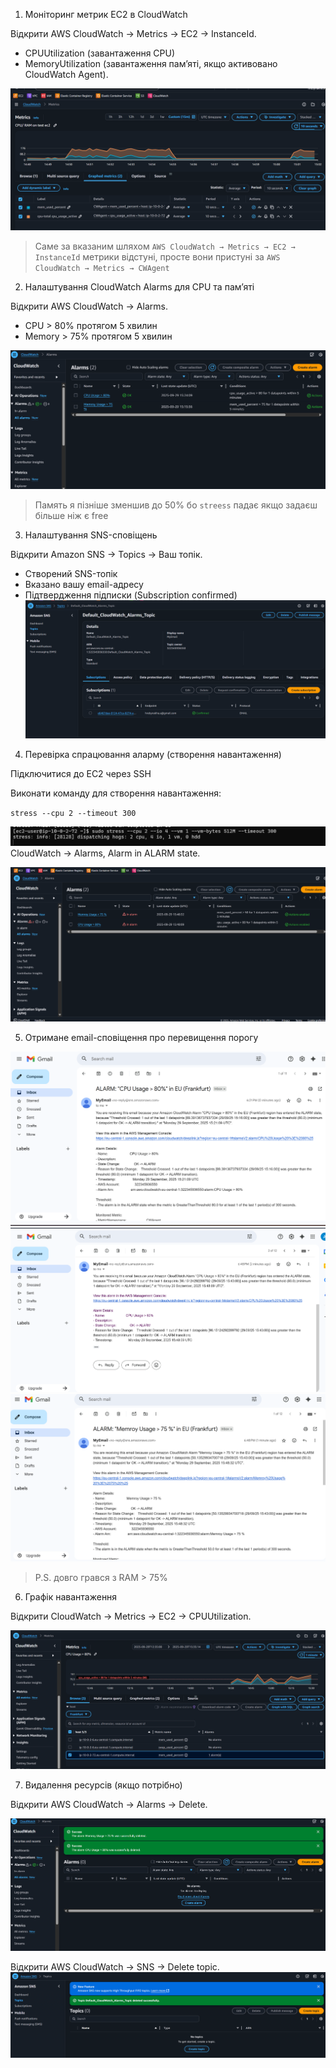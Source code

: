 1. Моніторинг метрик EC2 в CloudWatch

Відкрити AWS CloudWatch → Metrics → EC2 → InstanceId.

- CPUUtilization (завантаження CPU)
- MemoryUtilization (завантаження пам’яті, якщо активовано CloudWatch Agent).

![cwa](images/graph1.png)

> Саме за вказаним шляхом `AWS CloudWatch → Metrics → EC2 → InstanceId` метрики відстуні, просте вони пристуні за `AWS CloudWatch → Metrics → CWAgent` 

2. Налаштування CloudWatch Alarms для CPU та пам’яті

Відкрити AWS CloudWatch → Alarms.

- CPU > 80% протягом 5 хвилин
- Memory > 75% протягом 5 хвилин

![alarms](images/alram-normal.png)

> Память я пізніше зменшив до 50% бо `streess` падає якщо задаєш більше ніж є free

3. Налаштування SNS-сповіщень

Відкрити Amazon SNS → Topics → Ваш топік.

- Створений SNS-топік
- Вказано вашу email-адресу
- Підтвердження підписки (Subscription confirmed)
![sns](images/sns.png)

4. Перевірка спрацювання аларму (створення навантаження)

Підключитися до EC2 через SSH

Виконати команду для створення навантаження:

`stress --cpu 2 --timeout 300`

![ssh](images/stress.png)
CloudWatch → Alarms, Alarm in ALARM state.

![alarm-red](images/alarm-red.png)



5. Отримане email-сповіщення про перевищення порогу


![email-cpu-first](images/alarm-cpu1.png)
![email-cpu-second](images/alarm-cpu2.png) 
![email-ram](images/alarm-ram.png)

> P.S. довго грався з RAM > 75%

6. Графік навантаження

Відкрити CloudWatch → Metrics → EC2 → CPUUtilization.


![graph](images/graph2.png)


7. Видалення ресурсів (якщо потрібно)

Відкрити AWS CloudWatch → Alarms → Delete.

![alarm-deleted](images/alarm-del.png)

Відкрити AWS CloudWatch → SNS → Delete topic.
![sns-deleted](images/sns-del.png)
